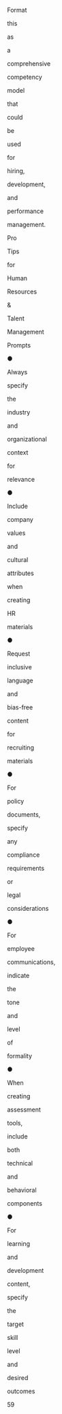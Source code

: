 Format
 
this
 
as
 
a
 
comprehensive
 
competency
 
model
 
that
 
could
 
be
 
used
 
for
 
hiring,
 
development,
 
and
 
performance
 
management.
 
 
Pro
 
Tips
 
for
 
Human
 
Resources
 
&
 
Talent
 
Management
 
Prompts
 
●
 
Always
 
specify
 
the
 
industry
 
and
 
organizational
 
context
 
for
 
relevance
 
●
 
Include
 
company
 
values
 
and
 
cultural
 
attributes
 
when
 
creating
 
HR
 
materials
 
●
 
Request
 
inclusive
 
language
 
and
 
bias-free
 
content
 
for
 
recruiting
 
materials
 
●
 
For
 
policy
 
documents,
 
specify
 
any
 
compliance
 
requirements
 
or
 
legal
 
considerations
 
●
 
For
 
employee
 
communications,
 
indicate
 
the
 
tone
 
and
 
level
 
of
 
formality
 
●
 
When
 
creating
 
assessment
 
tools,
 
include
 
both
 
technical
 
and
 
behavioral
 
components
 
●
 
For
 
learning
 
and
 
development
 
content,
 
specify
 
the
 
target
 
skill
 
level
 
and
 
desired
 
outcomes
 
 
 
59
 
 